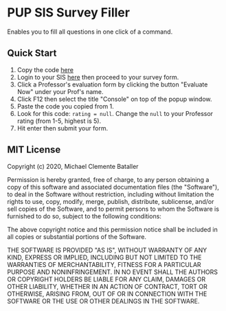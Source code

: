 # PUP SIS Survey Filler
Enables you to fill all questions in one click of a command.

## Quick Start
1. Copy the code [here](./filler.js)
2. Login to your SIS [here](https://sisstudents.pup.edu.ph/) then proceed to your survey form.
3. Click a Professor's evaluation form by clicking the button "Evaluate Now" under your Prof's name.
4. Click F12 then select the title "Console" on top of the popup window.
5. Paste the code you copied from 1.
7. Look for this code: `rating = null`. Change the `null` to your Professor rating (from 1-5, highest is 5).
8. Hit enter then submit your form.



## MIT License

Copyright (c) 2020, Michael Clemente Bataller

Permission is hereby granted, free of charge, to any person obtaining a copy
of this software and associated documentation files (the "Software"), to deal
in the Software without restriction, including without limitation the rights
to use, copy, modify, merge, publish, distribute, sublicense, and/or sell
copies of the Software, and to permit persons to whom the Software is
furnished to do so, subject to the following conditions:

The above copyright notice and this permission notice shall be included in all
copies or substantial portions of the Software.

THE SOFTWARE IS PROVIDED "AS IS", WITHOUT WARRANTY OF ANY KIND, EXPRESS OR
IMPLIED, INCLUDING BUT NOT LIMITED TO THE WARRANTIES OF MERCHANTABILITY,
FITNESS FOR A PARTICULAR PURPOSE AND NONINFRINGEMENT. IN NO EVENT SHALL THE
AUTHORS OR COPYRIGHT HOLDERS BE LIABLE FOR ANY CLAIM, DAMAGES OR OTHER
LIABILITY, WHETHER IN AN ACTION OF CONTRACT, TORT OR OTHERWISE, ARISING FROM,
OUT OF OR IN CONNECTION WITH THE SOFTWARE OR THE USE OR OTHER DEALINGS IN THE
SOFTWARE.
